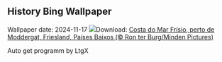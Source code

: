 ## History Bing Wallpaper
Wallpaper date: 2024-11-17
![](https://www.bing.com/th?id=OHR.FrieslandNetherlands_PT-BR8090828736_UHD.jpg&w=1000)Download: [Costa do Mar Frísio, perto de Moddergat, Friesland, Países Baixos (© Ron ter Burg/Minden Pictures)](https://www.bing.com/th?id=OHR.FrieslandNetherlands_PT-BR8090828736_UHD.jpg)

Auto get programm by LtgX
